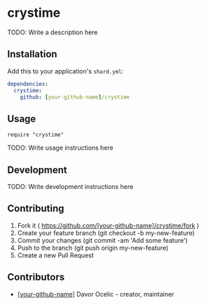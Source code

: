 # crystime

TODO: Write a description here

## Installation

Add this to your application's `shard.yml`:

```yaml
dependencies:
  crystime:
    github: [your-github-name]/crystime
```

## Usage

```crystal
require "crystime"
```

TODO: Write usage instructions here

## Development

TODO: Write development instructions here

## Contributing

1. Fork it ( https://github.com/[your-github-name]/crystime/fork )
2. Create your feature branch (git checkout -b my-new-feature)
3. Commit your changes (git commit -am 'Add some feature')
4. Push to the branch (git push origin my-new-feature)
5. Create a new Pull Request

## Contributors

- [[your-github-name]](https://github.com/[your-github-name]) Davor Ocelic - creator, maintainer
